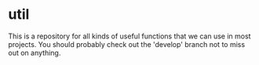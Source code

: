# util
This is a repository for all kinds of useful functions that we can use in most projects.
You should probably check out the 'develop' branch not to miss out on anything.
